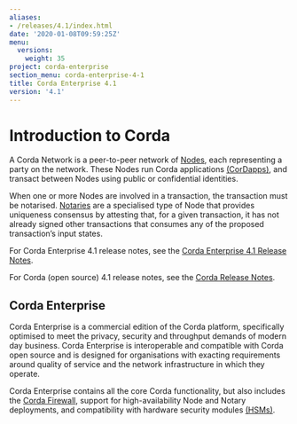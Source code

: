 ```yaml
---
aliases:
- /releases/4.1/index.html
date: '2020-01-08T09:59:25Z'
menu:
  versions:
    weight: 35
project: corda-enterprise
section_menu: corda-enterprise-4-1
title: Corda Enterprise 4.1
version: '4.1'
---
```


# Introduction to Corda

A Corda Network is a peer-to-peer network of [Nodes](corda-nodes-index.md), each representing a party on the network.
These Nodes run Corda applications [(CorDapps)](building-a-cordapp-index.md), and transact between Nodes using public or
confidential identities.

When one or more Nodes are involved in a transaction, the transaction must be notarised. [Notaries](running-a-notary.md) are a specialised type
of Node that provides uniqueness consensus by attesting that, for a given transaction, it has not already signed other
transactions that consumes any of the proposed transaction’s input states.

For Corda Enterprise 4.1 release notes, see the [Corda Enterprise 4.1 Release Notes](release-notes-enterprise.md).

For Corda (open source) 4.1 release notes, see the [Corda Release Notes](../../corda-os/4.1/release-notes.md).

## Corda Enterprise

Corda Enterprise is a commercial edition of the Corda platform, specifically optimised to meet the privacy, security and
throughput demands of modern day business. Corda Enterprise is interoperable and compatible with Corda open source and
is designed for organisations with exacting requirements around quality of service and the network infrastructure in
which they operate.

Corda Enterprise contains all the core Corda functionality, but also includes the [Corda Firewall](corda-firewall-component.md),
support for high-availability Node and Notary deployments, and compatibility with hardware security modules [(HSMs)](cryptoservice-configuration.md).
